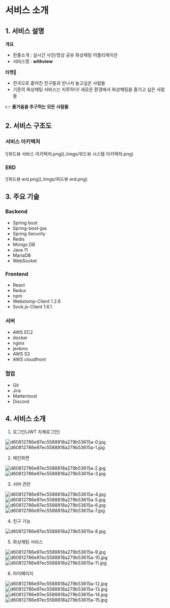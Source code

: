 # 서비스 소개

## 1. 서비스 설명

**개요**

- 한줄소개 : 실시간 사진/영상 공유 화상채팅 어플리케이션
- 서비스명 : **withview**

**타켓**🎯

- 전국으로 흩어진 친구들과 만나서 놀고싶은 사람들
- 기존의 화상채팅 서비스는 지루하다! 새로운 환경에서 화상채팅을 즐기고 싶은 사람들

👉 **즐거움을 추구하는 모든 사람들**

## 2. 서비스 구조도

### 서비스 아키텍처
![위드뷰 서비스 아키텍처.png](./imgs/위드뷰 시스템 아키텍처.png)

### ERD
![위드뷰 erd.png](./imgs/위드뷰 erd.png)

## 3. 주요 기술

### Backend

- Spring boot
- Spring-boot-jpa
- Spring Security
- Redis
- Mongo DB
- Java 11
- MariaDB
- WebSocket

### ️Frontend

- React
- Redux
- npm
- Webstomp-Client 1.2.6
- Sock.js-Client 1.6.1

### 서버

- AWS EC2
- docker
- nginx
- jenkins
- AWS S3
- AWS cloudfront

### 협업

- Git
- Jira
- Mattermost
- Discord

## 4. 서비스 소개

1. 로그인(JWT 자체로그인)

![d60812786e97ec5588818a279b53615a-0.jpg](./imgs/d60812786e97ec5588818a279b53615a-0.jpg)
![d60812786e97ec5588818a279b53615a-1.jpg](./imgs/d60812786e97ec5588818a279b53615a-1.jpg)

2. 메인화면

![d60812786e97ec5588818a279b53615a-2.jpg](./imgs/d60812786e97ec5588818a279b53615a-2.jpg)
![d60812786e97ec5588818a279b53615a-3.jpg](./imgs/d60812786e97ec5588818a279b53615a-3.jpg)

3. 서버 관련

![d60812786e97ec5588818a279b53615a-4.jpg](./imgs/d60812786e97ec5588818a279b53615a-4.jpg)
![d60812786e97ec5588818a279b53615a-5.jpg](./imgs/d60812786e97ec5588818a279b53615a-5.jpg)
![d60812786e97ec5588818a279b53615a-6.jpg](./imgs/d60812786e97ec5588818a279b53615a-6.jpg)
![d60812786e97ec5588818a279b53615a-7.jpg](./imgs/d60812786e97ec5588818a279b53615a-7.jpg)

4. 친구 기능

![d60812786e97ec5588818a279b53615a-8.jpg](./imgs/d60812786e97ec5588818a279b53615a-8.jpg)

5. 화상채팅 서비스

![d60812786e97ec5588818a279b53615a-9.jpg](./imgs/d60812786e97ec5588818a279b53615a-9.jpg)
![d60812786e97ec5588818a279b53615a-10.jpg](./imgs/d60812786e97ec5588818a279b53615a-10.jpg)
![d60812786e97ec5588818a279b53615a-11.jpg](./imgs/d60812786e97ec5588818a279b53615a-11.jpg)

6. 마이페이지

![d60812786e97ec5588818a279b53615a-12.jpg](./imgs/d60812786e97ec5588818a279b53615a-12.jpg)
![d60812786e97ec5588818a279b53615a-13.jpg](./imgs/d60812786e97ec5588818a279b53615a-13.jpg)
![d60812786e97ec5588818a279b53615a-14.jpg](./imgs/d60812786e97ec5588818a279b53615a-14.jpg)
![d60812786e97ec5588818a279b53615a-15.jpg](./imgs/d60812786e97ec5588818a279b53615a-15.jpg)
